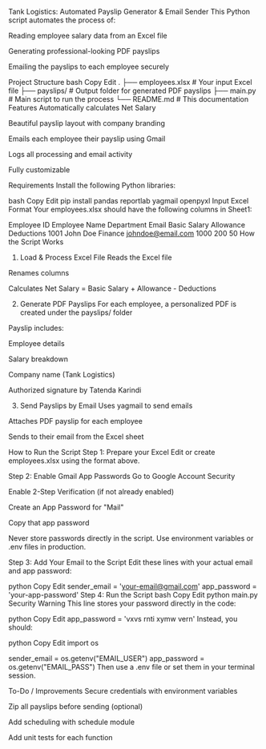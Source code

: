 Tank Logistics: Automated Payslip Generator & Email Sender
This Python script automates the process of:

Reading employee salary data from an Excel file

Generating professional-looking PDF payslips

Emailing the payslips to each employee securely

 Project Structure
bash
Copy
Edit
.
├── employees.xlsx              # Your input Excel file
├── payslips/                   # Output folder for generated PDF payslips
├── main.py                     # Main script to run the process
└── README.md                   # This documentation
 Features
Automatically calculates Net Salary

Beautiful payslip layout with company branding

Emails each employee their payslip using Gmail

Logs all processing and email activity

Fully customizable

 Requirements
Install the following Python libraries:

bash
Copy
Edit
pip install pandas reportlab yagmail openpyxl
 Input Excel Format
Your employees.xlsx should have the following columns in Sheet1:


Employee ID	Employee Name	Department	Email	Basic Salary	Allowance	Deductions
1001	John Doe	Finance	johndoe@email.com	1000	200	50
 How the Script Works
1. Load & Process Excel File
Reads the Excel file

Renames columns

Calculates Net Salary = Basic Salary + Allowance - Deductions

2. Generate PDF Payslips
For each employee, a personalized PDF is created under the payslips/ folder

Payslip includes:

Employee details

Salary breakdown

Company name (Tank Logistics)

Authorized signature by Tatenda Karindi

3. Send Payslips by Email
Uses yagmail to send emails

Attaches PDF payslip for each employee

Sends to their email from the Excel sheet

 How to Run the Script
Step 1: Prepare your Excel
Edit or create employees.xlsx using the format above.

Step 2: Enable Gmail App Passwords
Go to Google Account Security

Enable 2-Step Verification (if not already enabled)

Create an App Password for "Mail"

Copy that app password

 Never store passwords directly in the script. Use environment variables or .env files in production.

Step 3: Add Your Email to the Script
Edit these lines with your actual email and app password:

python
Copy
Edit
sender_email = 'your-email@gmail.com'
app_password = 'your-app-password'
Step 4: Run the Script
bash
Copy
Edit
python main.py
 Security Warning
This line stores your password directly in the code:

python
Copy
Edit
app_password = 'vxvs rnti xymw vern'
Instead, you should:

python
Copy
Edit
import os

sender_email = os.getenv("EMAIL_USER")
app_password = os.getenv("EMAIL_PASS")
Then use a .env file or set them in your terminal session.

 To-Do / Improvements
 Secure credentials with environment variables

 Zip all payslips before sending (optional)

 Add scheduling with schedule module

 Add unit tests for each function
